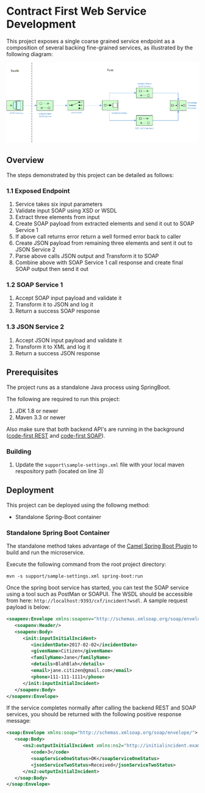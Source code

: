 Contract First Web Service Development
====================================

This project exposes a single coarse grained service endpoint as a composition of several backing fine-grained services, as illustrated by the following diagram:

![](images/exposedEndpoint.png "Exposed Endpoint Flow")

## Overview

The steps demonstrated by this project can be detailed as follows:

### 1.1 Exposed Endpoint

1. Service takes six input parameters
2. Validate input SOAP using XSD or WSDL
3. Extract three elements from input
4. Create SOAP payload from extracted elements and send it out to SOAP Service 1
5. If above call returns error return a well formed error back to caller
6. Create JSON payload from remaining three elements and sent it out to JSON Service 2
7. Parse above calls JSON output and Transform it to SOAP
8. Combine above with SOAP Service 1 call response and create final SOAP output then send it out

### 1.2 SOAP Service 1

1. Accept SOAP input payload and validate it
2. Transform it to JSON and log it
3. Return a success SOAP response

### 1.3 JSON Service 2

1. Accept JSON input payload and validate it
2. Transform it to XML and log it
3. Return a success JSON response


## Prerequisites

The project runs as a standalone Java process using SpringBoot.

The following are required to run this project:

1. JDK 1.8 or newer
2. Maven 3.3 or newer

Also make sure that both backend API's are running in the background ([code-first REST](./codefirst-rest-service) and [code-first SOAP](./codefirst-soap-service)).

### Building


1. Update the `support\sample-settings.xml` file with your local maven respository path (located on line 3)

## Deployment

This project can be deployed using the followng method:

* Standalone Spring-Boot container

### Standalone Spring Boot Container

The standalone method takes advantage of the [Camel Spring Boot Plugin](http://camel.apache.org/spring-boot.html) to build and run the microservice.

Execute the following command from the root project directory:

```
mvn -s support/sample-settings.xml spring-boot:run
```

Once the spring boot service has started, you can test the SOAP service using a tool such as PostMan or SOAPUI.  The WSDL should be accessible from here: `http://localhost:9393/cxf/incident?wsdl`.  A sample request payload is below:

```xml
<soapenv:Envelope xmlns:soapenv="http://schemas.xmlsoap.org/soap/envelope/" xmlns:init="http://initialincident.example.camel.apache.org">
   <soapenv:Header/>
   <soapenv:Body>
      <init:inputInitialIncident>
         <incidentDate>2017-02-02</incidentDate>
         <givenName>Citizen</givenName>
         <familyName>Jane</familyName>
         <details>BlahBlah</details>
         <email>jane.citizen@gmail.com</email>
         <phone>111-111-1111</phone>
      </init:inputInitialIncident>
   </soapenv:Body>
</soapenv:Envelope>
```

If the service completes normally after calling the backend REST and SOAP services, you should be returned with the following positive response message:

```xml
<soap:Envelope xmlns:soap="http://schemas.xmlsoap.org/soap/envelope/">
   <soap:Body>
      <ns2:outputInitialIncident xmlns:ns2="http://initialincident.example.camel.apache.org">
         <code>3</code>
         <soapServiceOneStatus>OK</soapServiceOneStatus>
         <jsonServiceTwoStatus>Received</jsonServiceTwoStatus>
      </ns2:outputInitialIncident>
   </soap:Body>
</soap:Envelope>
```